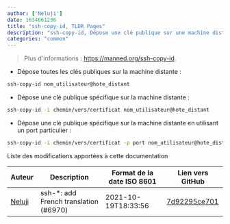 ```yaml
---
author: ['Neluji']
date: 1634661236
title: "ssh-copy-id, TLDR Pages"
description: "ssh-copy-id, Dépose une clé publique sur une machine distante, dans les clés autorisées `authorized_keys`."
categories: "common"
---
```

> Plus d'informations : <https://manned.org/ssh-copy-id>.

- Dépose toutes les clés publiques sur la machine distante :

```bash
ssh-copy-id nom_utilisateur@hote_distant
```

- Dépose une clé publique spécifique sur la machine distante :

```bash
ssh-copy-id -i chemin/vers/certificat nom_utilisateur@hote_distant
```

- Dépose une clé publique spécifique sur la machine distante en utilisant un port particulier :

```bash
ssh-copy-id -i chemin/vers/certificat -p port nom_utilisateur@hote_distant
```
Liste des modifications apportées à cette documentation


Auteur | Description | Format de la date ISO 8601 | Lien vers GitHub
------|-----|-----|-----
[Neluji](mailto:38362829+Neluji@users.noreply.github.com) | ssh-*: add French translation (#6970) | 2021-10-19T18:33:56 | [7d92295ce701](https://github.com/tldr-pages/tldr/commit/7d92295ce7014b1167a9d6370e83891749412f83)


